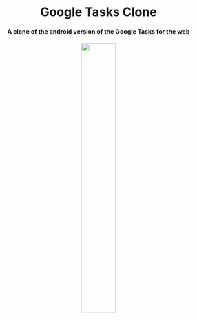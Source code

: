 <h1 align="center">
Google Tasks Clone
</h1>

<h4 align="center">A clone of the android version of the Google Tasks for the web</h4>

<p align="center">
  <img src="https://user-images.githubusercontent.com/26906993/66675504-7449ed80-ec33-11e9-93da-fa79a721e4df.png" align="middle" width="40%" height="40%">
</p>



